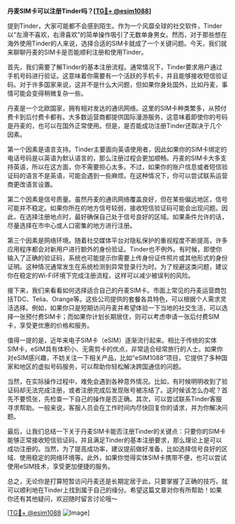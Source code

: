 **丹麦SIM卡可以注册Tinder吗？[[TG💪+ @esim1088](https://t.me/s/esim1088)]**

提到Tinder，大家可能都不会感到陌生。作为一个风靡全球的社交软件，Tinder以“左滑不喜欢，右滑喜欢”的简单操作吸引了无数单身男女。然而，对于那些想在海外使用Tinder的人来说，选择合适的SIM卡就成了一个关键问题。今天，我们就来聊聊丹麦的SIM卡是否能顺利注册和使用Tinder。

首先，我们需要了解Tinder的基本注册流程。通常情况下，Tinder要求用户通过手机号码进行验证。这意味着你需要有一个活跃的手机卡，并且能够接收短信验证码。对于许多国家来说，这并不是什么大问题，但如果你身处国外，比如丹麦，事情可能会变得稍微复杂一些。

丹麦是一个北欧国家，拥有相对发达的通讯网络。这里的SIM卡种类繁多，从预付费卡到后付费卡都有。大多数运营商都提供国际漫游服务，这意味着即使你的号码是丹麦的，也可以在国外正常使用。但是，是否能成功注册Tinder还取决于几个因素。

第一个因素是语言支持。Tinder主要面向英语使用者，因此如果你的SIM卡绑定的电话号码是以英语为默认语言的，那么注册过程会更加顺畅。丹麦的SIM卡大多支持英语，所以在这方面，你不需要担心太多。不过，如果你的账户信息或者短信验证码的语言不是英语，可能会遇到一些麻烦。在这种情况下，你可以尝试联系运营商更改语言设置。

第二个因素是信号质量。虽然丹麦的通讯网络覆盖良好，但在某些偏远地区，信号可能并不稳定。如果你所在的地方信号较弱，接收短信验证码可能会出现问题。因此，在选择注册地点时，最好确保自己处于信号良好的区域。如果条件允许的话，尽量选择在市中心或人口密集的地方进行注册。

第三个因素是网络环境。随着社交媒体平台对隐私保护的重视程度不断提高，许多应用程序都会对新用户进行额外的身份验证。Tinder也不例外。有时候，即使你输入了正确的验证码，系统也可能提示你需要上传身份证件照片或其他形式的身份证明。这种情况通常发生在系统检测到异常登录行为时。为了规避这类问题，建议你在稳定的Wi-Fi环境下完成注册流程，这样可以减少被误判的风险。

接下来，我们来看看如何选择适合自己的丹麦SIM卡。市面上常见的丹麦运营商包括TDC、Telia、Orange等。这些公司提供的套餐各具特色，可以根据个人需求灵活选择。例如，如果你只是短期访问丹麦并希望体验一下当地的社交生活，可以选择一张预付费SIM卡；而如果你计划长期居住，则可以考虑申请一张后付费SIM卡，享受更优惠的价格和服务。

值得一提的是，近年来电子SIM卡（eSIM）逐渐流行起来。相比于传统的实体SIM卡，eSIM具有体积小、无需剪卡的优点，非常适合经常旅行的人士。如果你对eSIM感兴趣，不妨关注一下相关产品，比如“eSIM1088”项目，它提供了多种国家和地区的虚拟号码服务，可以帮助你轻松解决跨国通信的问题。

当然，在实际操作过程中，难免会遇到各种意外情况。比如，有时候明明收到了验证码却无法完成注册，或者注册完成后发现账号被冻结了。这时候该怎么办呢？首先不要慌张，先检查一下自己的操作是否正确。其次，可以尝试联系Tinder客服寻求帮助。一般来说，客服人员会在工作时间内尽快回复你的请求，并为你解决问题。

最后，让我们总结一下关于丹麦SIM卡能否注册Tinder的关键点：只要你的SIM卡能够正常接收短信验证码，并且满足Tinder的基本注册要求，那么理论上是可以成功注册的。当然，为了提高成功率，建议提前做好准备，比如选择信号良好的区域、使用稳定的网络环境等。此外，如果你觉得实体SIM卡携带不便，也可以尝试使用eSIM技术，享受更加便捷的服务。

总之，无论你是打算短暂访问丹麦还是长期定居于此，只要掌握了正确的技巧，就可以顺利地在Tinder上找到属于自己的缘分。希望这篇文章对你有所帮助！如果你还有其他疑问，欢迎随时留言讨论哦～ 

[[TG💪+ @esim1088](https://t.me/s/esim1088) ![Image](https://i.postimg.cc/4NQfJmqS/Snipaste-2025-05-13-00-14-12.png)]